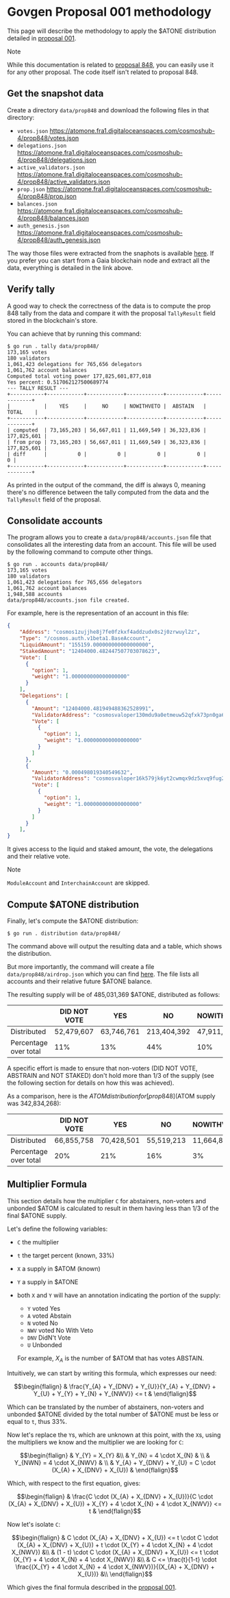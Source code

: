 # Govgen Proposal 001 methodology

This page will describe the methodology to apply the $ATONE distribution
detailed in [proposal 001][001].

> [!NOTE]
> While this documentation is related to [proposal 848][prop848], you can
> easily use it for any other proposal.
> The code itself isn't related to proposal 848.

## Get the snapshot data

Create a directory `data/prop848` and download the following files in that
directory:
- `votes.json` https://atomone.fra1.digitaloceanspaces.com/cosmoshub-4/prop848/votes.json
- `delegations.json` https://atomone.fra1.digitaloceanspaces.com/cosmoshub-4/prop848/delegations.json
- `active_validators.json` https://atomone.fra1.digitaloceanspaces.com/cosmoshub-4/prop848/active_validators.json
- `prop.json` https://atomone.fra1.digitaloceanspaces.com/cosmoshub-4/prop848/prop.json
- `balances.json` https://atomone.fra1.digitaloceanspaces.com/cosmoshub-4/prop848/balances.json 
- `auth_genesis.json` https://atomone.fra1.digitaloceanspaces.com/cosmoshub-4/prop848/auth_genesis.json

The way those files were extracted from the snaphots is available
[here](SNAPSHOT-EXTRACT.md). If you prefer you can start from a Gaia blockchain
node and extract all the data, everything is detailed in the link above.

## Verify tally

A good way to check the correctness of the data is to compute the prop 848
tally from the data and compare it with the proposal `TallyResult` field stored
in the blockchain's store.

You can achieve that by running this command:
```
$ go run . tally data/prop848/
173,165 votes
180 validators
1,061,423 delegations for 765,656 delegators
1,061,762 account balances
Computed total voting power 177,825,601,877,018
Yes percent: 0.517062127500689774
--- TALLY RESULT ---
+-----------+------------+------------+------------+------------+-------------+
|           |    YES     |     NO     | NOWITHVETO |  ABSTAIN   |    TOTAL    |
+-----------+------------+------------+------------+------------+-------------+
| computed  | 73,165,203 | 56,667,011 | 11,669,549 | 36,323,836 | 177,825,601 |
| from prop | 73,165,203 | 56,667,011 | 11,669,549 | 36,323,836 | 177,825,601 |
| diff      |          0 |          0 |          0 |          0 |           0 |
+-----------+------------+------------+------------+------------+-------------+
```

As printed in the output of the command, the diff is always 0, meaning there's
no difference between the tally computed from the data and the `TallyResult`
field of the proposal.

## Consolidate accounts

The program allows you to create a `data/prop848/accounts.json` file that
consolidates all the interesting data from an account. This file will be used
by the following command to compute other things.

```
$ go run . accounts data/prop848/
173,165 votes
180 validators
1,061,423 delegations for 765,656 delegators
1,061,762 account balances
1,948,588 accounts
data/prop848/accounts.json file created.
```

For example, here is the representation of an account in this file:

```json
{
    "Address": "cosmos1zujjhe8j7fe0fzkxf4addzudx0s2j0zrwuyl2z",
    "Type": "/cosmos.auth.v1beta1.BaseAccount",
    "LiquidAmount": "155159.000000000000000000",
    "StakedAmount": "12404000.482447507703078623",
    "Vote": [
      {
        "option": 1,
        "weight": "1.000000000000000000"
      }
    ],
    "Delegations": [
      {
        "Amount": "12404000.481949488362528991",
        "ValidatorAddress": "cosmosvaloper130mdu9a0etmeuw52qfxk73pn0ga6gawkxsrlwf",
        "Vote": [
          {
            "option": 1,
            "weight": "1.000000000000000000"
          }
        ]
      },
      {
        "Amount": "0.000498019340549632",
        "ValidatorAddress": "cosmosvaloper16k579jk6yt2cwmqx9dz5xvq9fug2tekvlu9qdv",
        "Vote": [
          {
            "option": 1,
            "weight": "1.000000000000000000"
          }
        ]
      }
    ],
}
```

It gives access to the liquid and staked amount, the vote, the delegations and
their relative vote.

> [!NOTE]
> `ModuleAccount` and `InterchainAccount` are skipped.

## Compute $ATONE distribution

Finally, let's compute the $ATONE distribution:

```
$ go run . distribution data/prop848/
```

The command above will output the resulting data and a table, which shows the distribution.

But more importantly, the command will create a file
`data/prop848/airdrop.json` which you can find [here][airdrop]. The file lists
all accounts and their relative future $ATONE balance.

The resulting supply will be of 485,031,369 $ATONE, distributed as follows:

|                       | DID NOT VOTE |    YES     |     NO      | NOWITHVETO |  ABSTAIN   | NOT STAKED |
|-----------------------|--------------|------------|-------------|------------|------------|------------|
| Distributed           |   52,479,607 | 63,746,761 | 213,404,392 | 47,911,135 | 28,498,638 | 78,990,836 |
| Percentage over total | 11%          | 13%        | 44%         | 10%        | 6%         | 16%        |

A specific effort is made to ensure that non-voters (DID NOT VOTE, ABSTRAIN and
NOT STAKED) don't hold more than 1/3 of the supply (see the  following section 
for details on how this was achieved).

As a comparison, here is the $ATOM distribution for [prop848] ($ATOM supply was
342,834,268):

|                       | DID NOT VOTE |    YES     |     NO     | NOWITHVETO |  ABSTAIN   | NOT STAKED  |
|-----------------------|--------------|------------|------------|------------|------------|-------------|
| Distributed           |   66,855,758 | 70,428,501 | 55,519,213 | 11,664,818 | 35,679,919 | 102,686,059 |
| Percentage over total | 20%          | 21%        | 16%        | 3%         | 10%        | 30%         |

## Multiplier Formula

This section details how the multiplier `C` for abstainers, non-voters and
unbonded $ATOM is calculated to result in them having less than 1/3 of the
final $ATONE supply.

Let's define the following variables:
- `C` the multiplier
- `t` the target percent (known, 33%)
- `X` a supply in $ATOM (known)
- `Y` a supply in $ATONE
- both `X` and `Y` will have an annotation indicating the portion of the supply:
    - `Y` voted Yes
    - `A` voted Abstain
    - `N` voted No
    - `NWV` voted No With Veto
    - `DNV` DidN't Vote
    - `U` Unbonded

  For example, $X_{A}$ is the number of $ATOM that has votes ABSTAIN.

Intuitively, we can start by writing this formula, which expresses our need:
```math
\begin{flalign}
& \frac{Y_{A} + Y_{DNV} + Y_{U}}{Y_{A} + Y_{DNV} + Y_{U} + Y_{Y} + Y_{N} + Y_{NWV}} <= t &
\end{flalign}
```

Which can be translated by the number of abstainers, non-voters and unbonded
$ATONE divided by the total number of $ATONE must be less or equal to `t`, thus
33%.

Now let's replace the `Y`s, which are unknown at this point, with the `X`s,
using the multipliers we know and the multiplier we are looking for `C`:
```math
\begin{flalign}
& Y_{Y} = X_{Y} &\\
& Y_{N} = 4 \cdot X_{N} & \\
& Y_{NWN} = 4 \cdot X_{NWV} & \\
& Y_{A} + Y_{DNV} + Y_{U} = C \cdot (X_{A} + X_{DNV} + X_{U}) &
\end{flalign}
```

Which, with respect to the first equation, gives:
```math
\begin{flalign}
& \frac{C \cdot (X_{A} + X_{DNV} + X_{U})}{C \cdot (X_{A} + X_{DNV} + X_{U}) + X_{Y} + 4 \cdot X_{N} + 4 \cdot X_{NWV}} <= t &
\end{flalign}
```

Now let's isolate `C`:
```math
\begin{flalign}
& C \cdot (X_{A} + X_{DNV} + X_{U}) <= t \cdot C \cdot (X_{A} + X_{DNV} + X_{U}) + t \cdot (X_{Y} + 4 \cdot X_{N} + 4 \cdot X_{NWV}) &\\
& (1 - t) \cdot C \cdot (X_{A} + X_{DNV} + X_{U}) <=  t \cdot (X_{Y} + 4 \cdot X_{N} + 4 \cdot X_{NWV}) &\\
& C  <=  \frac{t}{1-t} \cdot \frac{(X_{Y} + 4 \cdot X_{N} + 4 \cdot X_{NWV})}{(X_{A} + X_{DNV} + X_{U})} &\\
\end{flalign}
```
Which gives the final formula described in the [proposal 001][001].


[001]: https://github.com/giunatale/govgen-proposals/blob/giunatale/atone_distribution/001_ATONE_DISTRIBUTION.md
[airdrop]: https://atomone.fra1.digitaloceanspaces.com/cosmoshub-4/prop848/airdrop.json
[prop848]: https://www.mintscan.io/cosmos/proposals/848
